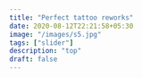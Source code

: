 ```yaml
---
title: "Perfect tattoo reworks"
date: 2020-08-12T22:21:58+05:30
image: "/images/s5.jpg"
tags: ["slider"]
description: "top"
draft: false
---
```


